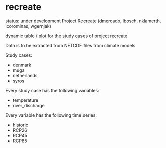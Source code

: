 # recreate

status: under development
Project Recreate (dmercado, lbosch, nklamerth, lcorominas, wgernjak)

dynamic table / plot for the study cases of project recreate

Data is to be extracted from NETCDF files from climate models.

Study cases:
  - denmark
  - muga
  - netherlands
  - syros

Every study case has the following variables:
  - temperature
  - river_discharge

Every variable has the following time series:
  - historic
  - RCP26
  - RCP45
  - RCP85
